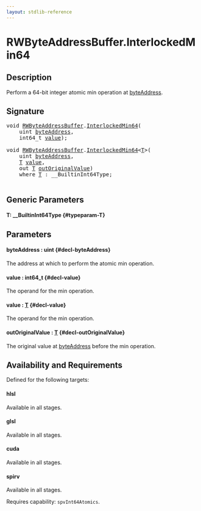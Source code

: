 ```yaml
---
layout: stdlib-reference
---
```


# RWByteAddressBuffer\.InterlockedMin64

## Description

Perform a 64-bit integer atomic min operation at <span class='code'><a href="/stdlib-reference/types/rwbyteaddressbuffer-0126d/interlockedmin64-0b#decl-byteAddress" class="code_param">byteAddress</a></span>.



## Signature 

<pre>
<span class="code_keyword">void</span> <a href="/stdlib-reference/types/rwbyteaddressbuffer-0126d/index" class="code_type">RWByteAddressBuffer</a>.<a href="/stdlib-reference/types/rwbyteaddressbuffer-0126d/interlockedmin64-0b">InterlockedMin64</a>(
    <span class="code_keyword">uint</span> <a href="/stdlib-reference/types/rwbyteaddressbuffer-0126d/interlockedmin64-0b#decl-byteAddress" class="code_param">byteAddress</a>,
    int64_t <a href="/stdlib-reference/types/rwbyteaddressbuffer-0126d/interlockedmin64-0b#decl-value" class="code_param">value</a>);

<span class="code_keyword">void</span> <a href="/stdlib-reference/types/rwbyteaddressbuffer-0126d/index" class="code_type">RWByteAddressBuffer</a>.<a href="/stdlib-reference/types/rwbyteaddressbuffer-0126d/interlockedmin64-0b">InterlockedMin64</a>&lt;<a href="/stdlib-reference/types/rwbyteaddressbuffer-0126d/interlockedmin64-0b#typeparam-T" class="code_type">T</a>&gt;(
    <span class="code_keyword">uint</span> <a href="/stdlib-reference/types/rwbyteaddressbuffer-0126d/interlockedmin64-0b#decl-byteAddress" class="code_param">byteAddress</a>,
    <a href="/stdlib-reference/types/rwbyteaddressbuffer-0126d/interlockedmin64-0b#typeparam-T" class="code_type">T</a> <a href="/stdlib-reference/types/rwbyteaddressbuffer-0126d/interlockedmin64-0b#decl-value" class="code_param">value</a>,
    <span class="code_keyword">out</span> <a href="/stdlib-reference/types/rwbyteaddressbuffer-0126d/interlockedmin64-0b#typeparam-T" class="code_type">T</a> <a href="/stdlib-reference/types/rwbyteaddressbuffer-0126d/interlockedmin64-0b#decl-outOriginalValue" class="code_param">outOriginalValue</a>)
    <span class='code_keyword'>where</span> <a href="/stdlib-reference/types/rwbyteaddressbuffer-0126d/interlockedmin64-0b#typeparam-T" class="code_type">T</a> : __BuiltinInt64Type;

</pre>

## Generic Parameters

#### T: \_\_BuiltinInt64Type {#typeparam-T}

## Parameters

#### byteAddress  : uint {#decl-byteAddress}
The address at which to perform the atomic min operation.

#### value  : int64\_t {#decl-value}
The operand for the min operation.

#### value  : [T](/stdlib-reference/types/rwbyteaddressbuffer-0126d/interlockedmin64-0b#typeparam-T) {#decl-value}
The operand for the min operation.

#### outOriginalValue  : [T](/stdlib-reference/types/rwbyteaddressbuffer-0126d/interlockedmin64-0b#typeparam-T) {#decl-outOriginalValue}
The original value at <span class='code'><a href="/stdlib-reference/types/rwbyteaddressbuffer-0126d/interlockedmin64-0b#decl-byteAddress" class="code_param">byteAddress</a></span> before the min operation.


## Availability and Requirements

Defined for the following targets:

#### hlsl
Available in all stages.

#### glsl
Available in all stages.

#### cuda
Available in all stages.

#### spirv
Available in all stages.

Requires capability: `spvInt64Atomics`.



